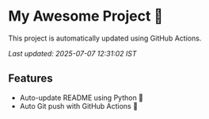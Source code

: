 # My Awesome Project 🚀

This project is automatically updated using GitHub Actions.

_Last updated: 2025-07-07 12:31:02 IST_

## Features
- Auto-update README using Python 🐍
- Auto Git push with GitHub Actions 🤖
